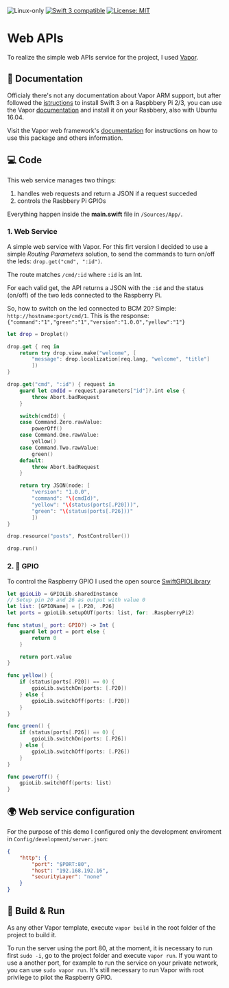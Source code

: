 <p>
<img src="https://img.shields.io/badge/os-linux-green.svg?style=flat" alt="Linux-only" />
<a href="https://developer.apple.com/swift"><img src="https://img.shields.io/badge/swift3-compatible-orange.svg?style=flat" alt="Swift 3 compatible" /></a>
<a href="https://raw.githubusercontent.com/uraimo/SwiftyGPIO/master/LICENSE"><img src="http://img.shields.io/badge/license-MIT-blue.svg?style=flat" alt="License: MIT" /></a>
</p>


# Web APIs

To realize the simple web APIs service for the project, I used [Vapor](https://vapor.codes/).

## 📖 Documentation

Officialy there's not any documentation about Vapor ARM support, but after followed the [istructions](http://dev.iachieved.it/iachievedit/swift-3-0-on-raspberry-pi-2-and-3/) to install Swift 3 on a Raspbbery Pi 2/3, you can use the Vapor [documentation](https://vapor.github.io/documentation/getting-started/install-toolbox.html) and install it on your Rasbbery, also with Ubuntu 16.04.

Visit the Vapor web framework's [documentation](http://docs.vapor.codes) for instructions on how to use this package and others information.

## 💻 Code

This web service manages two things:

1. handles web requests and return a JSON if a request succeded
2. controls the Rasbbery Pi GPIOs

Everything happen inside the **main.swift** file in `/Sources/App/`.

### 1. Web Service

A simple web service with Vapor. For this firt version I decided to use a simple *Routing Parameters* solution, to send the commands to turn on/off the leds: `drop.get("cmd", ":id")`.

The route matches `/cmd/:id` where `:id` is an Int.

For each valid get, the API returns a JSON with the `:id` and the status (on/off) of the two leds connected to the Raspberry Pi.

So, how to switch on the led connected to BCM 20? Simple:
`http://hostname:port/cmd/1`.
This is the response:
`{"command":"1","green":"1","version":"1.0.0","yellow":"1"}`

```swift
let drop = Droplet()

drop.get { req in
    return try drop.view.make("welcome", [
        "message": drop.localization[req.lang, "welcome", "title"]
        ])
}

drop.get("cmd", ":id") { request in
    guard let cmdId = request.parameters["id"]?.int else {
        throw Abort.badRequest
    }

    switch(cmdId) {
    case Command.Zero.rawValue:
        powerOff()
    case Command.One.rawValue:
        yellow()
    case Command.Two.rawValue:
        green()
    default:
        throw Abort.badRequest
    }

    return try JSON(node: [
        "version": "1.0.0",
        "command": "\(cmdId)",
        "yellow": "\(status(ports[.P20]))",
        "green": "\(status(ports[.P26]))"
        ])
}

drop.resource("posts", PostController())

drop.run()
```

### 2. 🚥 GPIO
To control the Raspberry GPIO I used the open source [SwiftGPIOLibrary](https://github.com/darthpelo/SwiftGPIOLibrary)

```swift
let gpioLib = GPIOLib.sharedInstance
// Setup pin 20 and 26 as output with value 0
let list: [GPIOName] = [.P20, .P26]
let ports = gpioLib.setupOUT(ports: list, for: .RaspberryPi2)

func status(_ port: GPIO?) -> Int {
    guard let port = port else {
        return 0
    }

    return port.value
}

func yellow() {
    if (status(ports[.P20]) == 0) {
        gpioLib.switchOn(ports: [.P20])
    } else {
        gpioLib.switchOff(ports: [.P20])
    }
}

func green() {
    if (status(ports[.P26]) == 0) {
        gpioLib.switchOn(ports: [.P26])
    } else {
        gpioLib.switchOff(ports: [.P26])
    }
}

func powerOff() {
    gpioLib.switchOff(ports: list)
}
```

## 🌍 Web service configuration

For the purpose of this demo I configured only the development enviroment in `Config/development/server.json`:
```json
{
	"http": {
		"port": "$PORT:80",
		"host": "192.168.192.16",
		"securityLayer": "none"
	}
}
```

## 🚀 Build & Run

As any other Vapor template, execute `vapor build` in the root folder of the project to build it.

To run the server using the port 80, at the moment, it is necessary to run first `sudo -i`, go to the project folder and execute `vapor run`.
If you want to use a another port, for example to run the service on your private network, you can use `sudo vapor run`. It's still necessary to run Vapor with root privilege to pilot the Raspberry GPIO.
